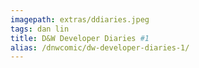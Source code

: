 ```yaml
---
imagepath: extras/ddiaries.jpeg
tags: dan lin
title: D&W Developer Diaries #1
alias: /dnwcomic/dw-developer-diaries-1/
---
```

